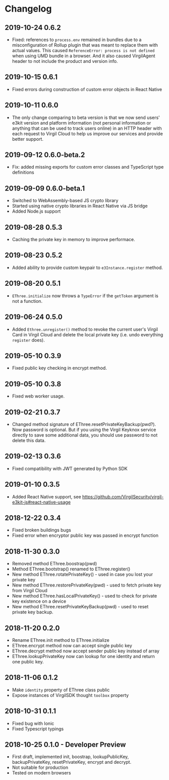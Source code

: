 # Changelog

## 2019-10-24 0.6.2

* Fixed: references to `process.env` remained in bundles due to a misconfiguration of Rollup plugin that was meant to replace them with actual values. This caused `ReferenceError: process is not defined` when using UMD bundle in a browser. And it also caused VirgilAgent header to not include the product and version info.

## 2019-10-15 0.6.1

* Fixed errors during construction of custom error objects in React Native

## 2019-10-11 0.6.0

* The only change comparing to beta version is that we now send users' e3kit version and platform information (not personal information or anything that can be used to track users online) in an HTTP header with each request to Virgil Cloud to help us improve our services and provide better support.

## 2019-09-12 0.6.0-beta.2

* Fix: added missing exports for custom error classes and TypeScript type definitions

## 2019-09-09 0.6.0-beta.1

* Switched to WebAssembly-based JS crypto library
* Started using native crypto libraries in React Native via JS bridge
* Added Node.js support

## 2019-08-28 0.5.3

* Caching the private key in memory to improve performace.

## 2019-08-23 0.5.2

* Added ability to provide custom keypair to `e3Instance.register` method.

## 2019-08-20 0.5.1

* `EThree.initialize` now throws a `TypeError` if the `getToken` argument is not a function.

## 2019-06-24 0.5.0

* Added `Ethree.unregister()` method to revoke the current user's Virgil Card in Virgil Cloud and delete the local private key (i.e. undo everything `register` does).

## 2019-05-10 0.3.9

* Fixed public key checking in encrypt method.

## 2019-05-10 0.3.8

* Fixed web worker usage.

## 2019-02-21 0.3.7

* Changed method signature of EThree.resetPrivateKeyBackup(pwd?). Now password is optional. But if you using the Virgil Keyknox service directly to save some additional data, you should use password to not delete this data.

## 2019-02-13 0.3.6

* Fixed compatibility with JWT generated by Python SDK

## 2019-01-10 0.3.5

* Added React Native support, see https://github.com/VirgilSecurity/virgil-e3kit-js#react-native-usage

## 2018-12-22 0.3.4

* Fixed broken buildings bugs
* Fixed error when encryptor public key was passed in encrypt function

## 2018-11-30 0.3.0

* Removed method EThree.boostrap(pwd)
* Method EThree.bootstrap() renamed to EThree.register()
* New method EThree.rotatePrivateKey() - used in case you lost your private key
* New method EThree.restorePrivateKey(pwd) - used to fetch private key from Virgil Cloud
* New method EThree.hasLocalPrivateKey() - used to check for private key existence on a device
* New method EThree.resetPrivateKeyBackup(pwd) - used to reset private key backup.

## 2018-11-20 0.2.0

* Rename EThree.init method to EThree.initialize
* EThree.encrypt method now can accept single public key
* EThree.decrypt method now accept sender public key instead of array
* ЕThree.lookupPrivateKey now can lookup for one identity and return one public key.

## 2018-11-06 0.1.2

* Make `identity` property of EThree class public
* Expose instances of VirgilSDK thought `toolbox` property

## 2018-10-31 0.1.1

* Fixed bug with Ionic
* Fixed Typescript typings


## 2018-10-25 0.1.0 - Developer Preview

* First draft, implemented init, boostrap, lookupPublicKey, backupPrivateKey, resetPrivateKey, encrypt and decrypt.
* Not suitable for production
* Tested on modern browsers
